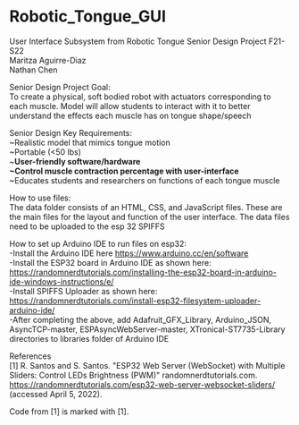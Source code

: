 # Robotic_Tongue_GUI
User Interface Subsystem from Robotic Tongue Senior Design Project F21-S22 <br>
Maritza Aguirre-Diaz <br>
Nathan Chen <br>
 
Senior Design Project Goal:   <br>
To create a physical, soft bodied robot with actuators corresponding to each muscle.
Model will allow students to interact with it to better understand the effects each muscle has on tongue shape/speech

Senior Design Key Requirements: <br>
~Realistic model that mimics tongue motion <br>
~Portable (<50 lbs) <br>
~**User-friendly software/hardware <br>
~Control muscle contraction percentage with user-interface** <br>
~Educates students and researchers on functions of each tongue muscle <br>

How to use files: <br>
The data folder consists of an HTML, CSS, and JavaScript files. These are the main files for the layout and function of the user interface. The data files need to be uploaded to the esp 32 SPIFFS <br>

How to set up Arduino IDE to run files on esp32:<br>
-Install the Arduino IDE here https://www.arduino.cc/en/software<br>
-Install the ESP32 board in Arduino IDE as shown here: https://randomnerdtutorials.com/installing-the-esp32-board-in-arduino-ide-windows-instructions/e/<br>
-Install SPIFFS Uploader as shown here: https://randomnerdtutorials.com/install-esp32-filesystem-uploader-arduino-ide/<br>
-After completing the above, add Adafruit_GFX_Library, Arduino_JSON, AsyncTCP-master, ESPAsyncWebServer-master, XTronical-ST7735-Library directories to libraries folder of Arduino IDE<br>

References <br>
[1] R. Santos and S. Santos. "ESP32 Web Server (WebSocket) with Multiple <br>
Sliders: Control LEDs Brightness (PWM)" randomnerdtutorials.com.  <br>
https://randomnerdtutorials.com/esp32-web-server-websocket-sliders/ (accessed April 5, 2022). <br>

Code from [1] is marked with [1].

